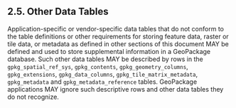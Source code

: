 ## 2.5. Other Data Tables 

Application-specific or vendor-specific data tables that do not conform to the table definitions or
other requirements for storing feature data, raster or tile data, or metadata as defined in other
sections of this document MAY be defined and used to store supplemental information in a GeoPackage
database. Such other data tables MAY be described by rows in the `gpkg_spatial_ref_sys`,
`gpkg_contents`, `gpkg_geometry_columns`, `gpkg_extensions`, `gpkg_data_columns`,
`gpkg_tile_matrix_metadata`, `gpkg_metadata` and `gpkg_metadata_reference` tables. GeoPackage
applications MAY ignore such descriptive rows and other data tables they do not recognize.
